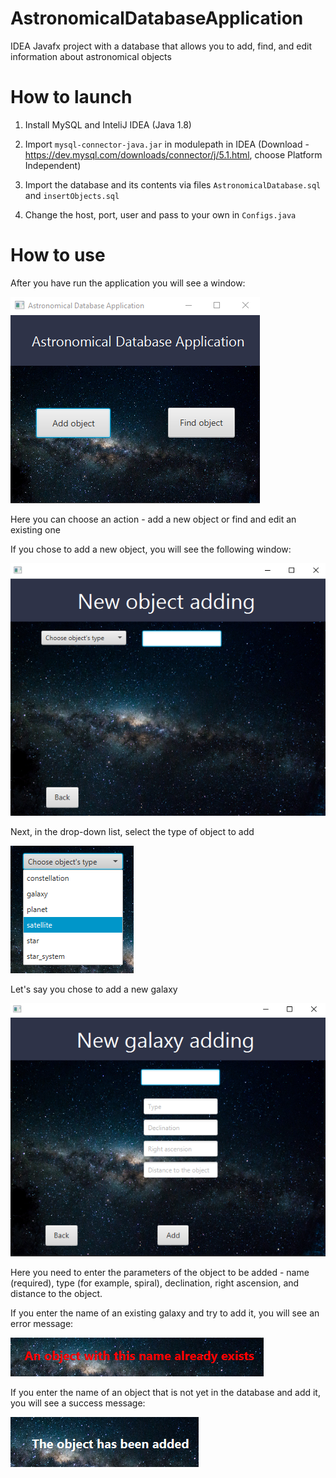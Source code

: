 # AstronomicalDatabaseApplication
IDEA Javafx project with a database that allows you to add, find, and edit information about astronomical objects

# How to launch
1. Install MySQL and InteliJ IDEA (Java 1.8)

2. Import `mysql-connector-java.jar` in modulepath in IDEA (Download - https://dev.mysql.com/downloads/connector/j/5.1.html, choose Platform Independent)

3. Import the database and its contents via files `AstronomicalDatabase.sql` and `insertObjects.sql`
4. Change the host, port, user and pass to your own in `Configs.java`

# How to use

After you have run the application you will see a window:

![Image alt](https://github.com/r0mbeg/AstronomicalDatabaseApplication/blob/main/images/pic1.png)

Here you can choose an action - add a new object or find and edit an existing one

If you chose to add a new object, you will see the following window:


![Image alt](https://github.com/r0mbeg/AstronomicalDatabaseApplication/blob/main/images/pic2.png)

Next, in the drop-down list, select the type of object to add

![Image alt](https://github.com/r0mbeg/AstronomicalDatabaseApplication/blob/main/images/pic3.png)

Let's say you chose to add a new galaxy

![Image alt](https://github.com/r0mbeg/AstronomicalDatabaseApplication/blob/main/images/pic4.png)

Here you need to enter the parameters of the object to be added - name (required), type (for example, spiral), declination, right ascension, and distance to the object.

If you enter the name of an existing galaxy and try to add it, you will see an error message:

![Image alt](https://github.com/r0mbeg/AstronomicalDatabaseApplication/blob/main/images/pic5.png)

If you enter the name of an object that is not yet in the database and add it, you will see a success message:

![Image alt](https://github.com/r0mbeg/AstronomicalDatabaseApplication/blob/main/images/pic6.png)

